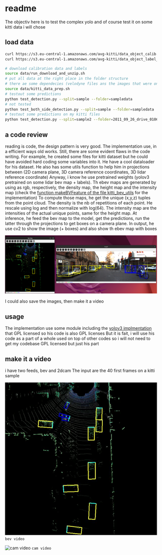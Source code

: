 # readme

The objectiv here is to test the complex yolo and of course test it on some kitti data i will chose

## load data

```bash
curl https://s3.eu-central-1.amazonaws.com/avg-kitti/data_object_calib.zip -o temp/data_object_calib.zip
curl https://s3.eu-central-1.amazonaws.com/avg-kitti/data_object_label_2.zip -o temp/data_object_label2.zip
```

```bash
# download calibration data and labels
source data/run_download_and_unzip.sh
# put all data at the right place in the folder structure
# there ae some dependecies (velodyne files ans the images that were on a usb)
source data/kitti_data_prep.sh
# testout some predictions
python test_detection.py --split=sample --folder=sampledata  
# not tested
python test_both_side_detection.py --split=sample --folder=sampledata
# testout some predictions on my kitti files
python test_detection.py --split=sample2 --folder=2011_09_26_drive_0106_sync
```

## a code review

reading is code, the design pattern is very good. The implementation use, in a efficient ways old works. Still, there are some evident flaws in the code writing. For example, he created some files for kitti dataset but he could have avoided hard coding some variables into it.
He have a cool dataloader for his dataset.
He also has some utils function to help him in projections between (2D camera plane, 3D camera reference coordinates, 3D lidar reference coordinate)
Anyway, i know he use pretrained weights (yolov3 pretrained on some lidar bev map + labels).
Th ebev maps are generated by using as rgb, respectively, the density map, the height map and the intensity map (check the [function makeBVFeature of the file kitti_bev_utils](../utils/kitti_bev_utils.py) for the implementation)
To compute those maps, he get the unique (x,y,z) tuples from the point cloud. The density is the nb of repetitions of each point. He rescale using log and then normalize with log(64). The intensity map are the intensities of the actual unique points, same for the height map.
At inference, he feed the bev map to the model, get the predictions, run the latter through the projections to get boxes on a camera plane. In output, he use cv2 to show the image (+ boxes) and also show th ebev map with boxes

![images result](./images/img-result-on-kitti.png)

I could also save the images, then make it a video

## usage

The implementation use some module including the [yolov3 implmentation](https://github.com/eriklindernoren/PyTorch-YOLOv3) that GPL licensed so his code is also GPL licenses
But it is fait, i will use his code as a part of a whole used on top of other codes so i will not need to get my codebase GPL licensed but just his part

## make it a video

i have two feeds, bev and 2dcam
The input are the 40 first frames on a kitti sample

![bev video](./images/output/bev-output.gif)
`bev video`

![cam video](./images/output/img2d-output.gif)
`cam video`
